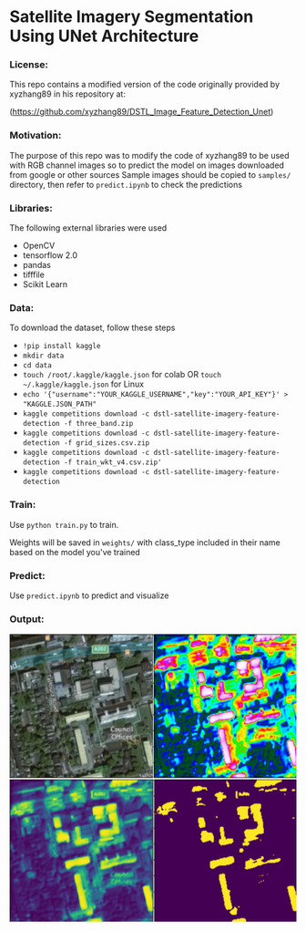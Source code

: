 <h1>Satellite Imagery Segmentation Using UNet Architecture</h1>


<body>
<h3>License:</h3>
This repo contains a modified version of the code originally provided by xyzhang89 in his repository at:

(https://github.com/xyzhang89/DSTL_Image_Feature_Detection_Unet)

<h3>Motivation:</h3>
The purpose of this repo was to modify the code of xyzhang89 to be used with RGB channel images so to predict the model on images downloaded from google or other sources
Sample images should be copied to <code>samples/</code> directory, then refer to <code>predict.ipynb</code> to check the predictions


<h3>Libraries:</h3>
The following external libraries were used

<ul>
  <li>OpenCV</li>
  <li>tensorflow 2.0</li>
  <li>pandas</li>
  <li>tifffile</li>
  <li>Scikit Learn</li>
</ul>

<h3>Data:</h3>

To download the dataset, follow these steps

<ul>
  <li><code>!pip install kaggle</code></li>
  <li><code>mkdir data</code></li>
  <li><code>cd data</code></li>
  <li><code>touch /root/.kaggle/kaggle.json</code> for colab OR <code>touch ~/.kaggle/kaggle.json</code> for Linux </li>
  <li><code>echo '{"username":"YOUR_KAGGLE_USERNAME","key":"YOUR_API_KEY"}' > "KAGGLE.JSON_PATH"</code></li>
  <li><code>kaggle competitions download -c dstl-satellite-imagery-feature-detection -f three_band.zip</code></li>
  <li><code>kaggle competitions download -c dstl-satellite-imagery-feature-detection -f grid_sizes.csv.zip</code></li>
  <li><code>kaggle competitions download -c dstl-satellite-imagery-feature-detection -f train_wkt_v4.csv.zip'</code></li>
  <li><code>kaggle competitions download -c dstl-satellite-imagery-feature-detection</code></li>
</ul>

</body>

<h3>Train:</h3>

Use <code>python train.py</code> to train.

Weights will be saved in <code>weights/</code> with class_type included in their name based on the model you've trained

<h3>Predict:</h3>
Use <code>predict.ipynb</code> to predict and visualize

<h3>Output:</h3>

![Outputs](/test_visualization/test_outputs.png)
